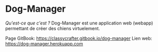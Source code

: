 # Dog-Manager

*Qu'est-ce que c'est ?*
Dog-Manager est une application web (webapp) permettant de créer des chiens virtuelement.

Page GitBook: https://classycrafter.gitbook.io/dog-manager
Lien web: https://dog-manager.herokuapp.com

